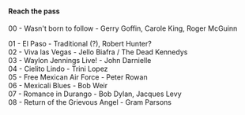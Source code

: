 #### Reach the pass
00 - Wasn't born to follow - Gerry Goffin, Carole  King, Roger McGuinn

01 - El Paso - Traditional (?), Robert Hunter?  
02 - Viva las Vegas - Jello Biafra / The Dead Kennedys  
03 - Waylon Jennings Live! - John Darnielle  
04 - Cielito Lindo - Trini Lopez  
05 - Free Mexican Air Force - Peter Rowan  
06 - Mexicali Blues - Bob Weir  
07 - Romance in Durango - Bob Dylan, Jacques Levy    
08 - Return of the Grievous Angel - Gram Parsons  